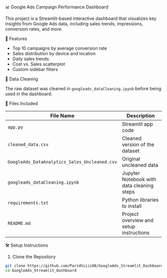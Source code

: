 📊 Google Ads Campaign Performance Dashboard

This project is a Streamlit-based interactive dashboard that visualizes key insights from Google Ads data, including sales trends, impressions, conversion rates, and more.

🚀 Features

- Top 10 campaigns by average conversion rate
- Sales distribution by device and location
- Daily sales trends
- Cost vs. Sales scatterplot
- Custom sidebar filters

🧹 Data Cleaning

The raw dataset was cleaned in `googleads_dataCleaning.ipynb` before being used in the dashboard.

📁 Files Included

| File Name                          | Description                                |
|-----------------------------------|--------------------------------------------|
| `app.py`                          | Streamlit app code                         |
| `cleaned_data.csv`                | Cleaned version of the dataset             |
| `GoogleAds_DataAnalytics_Sales_Uncleaned.csv` | Original uncleaned data             |
| `googleads_dataCleaning.ipynb`    | Jupyter Notebook with data cleaning steps  |
| `requirements.txt`                | Python libraries to install                |
| `README.md`                       | Project overview and setup instructions    |
🛠️ Setup Instructions
1. Clone the Repository
```bash
git clone https://github.com/Paridhiiii08/GoogleAds_Streamlit_Dashboard.git
cd GoogleAds_Streamlit_Dashboard
